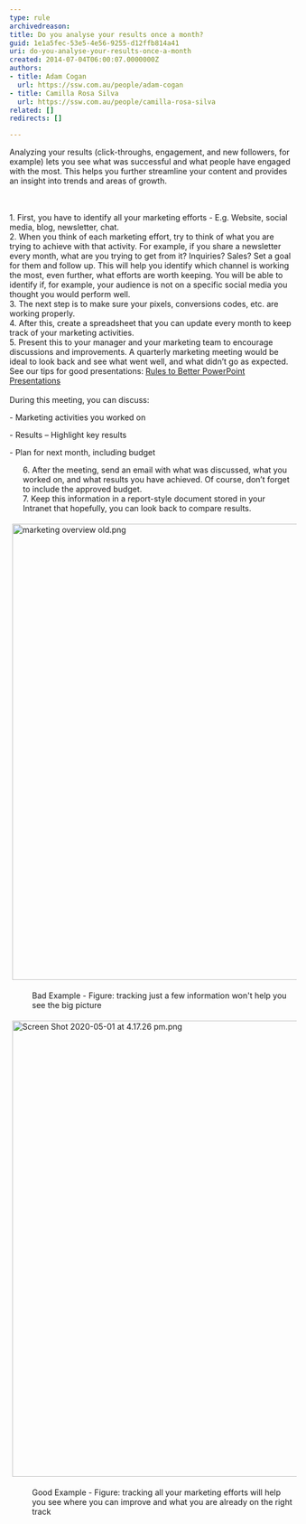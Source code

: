 ```yaml
---
type: rule
archivedreason: 
title: Do you analyse your results once a month?
guid: 1e1a5fec-53e5-4e56-9255-d12ffb814a41
uri: do-you-analyse-your-results-once-a-month
created: 2014-07-04T06:00:07.0000000Z
authors:
- title: Adam Cogan
  url: https://ssw.com.au/people/adam-cogan
- title: Camilla Rosa Silva
  url: https://ssw.com.au/people/camilla-rosa-silva
related: []
redirects: []

---
```



<p>​​​Analyzing your results (click-throughs, engagement, and new followers, for example) lets you see what&#160;was successful and what people have engaged with the most. This helps you further streamline your content and provides an insight into trends and areas of growth.<br></p>
<br><excerpt class='endintro'></excerpt><br>
<div dir="ltr">1. First, you have to identify all your marketing efforts - E.g. Website, social media, blog, newsletter, chat.</div><div dir="ltr">2. When you think of each marketing effort, try to think of what you are trying to achieve with that activity. For example, if you share a newsletter every month, what are you trying to get from it? Inquiries? Sales? Set a goal for them and follow up. This will help you identify which channel is working the most, even further, what efforts are worth keeping. You will be able to identify if, for example, your audience is not on a specific social media you thought you would perform well.</div><div dir="ltr">3. The next&#160;step is to make sure your pixels, conversions codes, etc. are working properly.</div><div dir="ltr">4. After this, create a spreadsheet that you can update every month to keep track of your marketing activities.</div><div dir="ltr" style="text-align&#58;left;">​5.&#160;Present this to your manager and your marketing team to encourage discussions and improvements. A quarterly marketing meeting would be ideal to look back and see what went well, and what didn’t go as expected. See our tips for good presentations&#58; 
      <a href="/_layouts/15/FIXUPREDIRECT.ASPX?WebId=3dfc0e07-e23a-4cbb-aac2-e778b71166a2&amp;TermSetId=07da3ddf-0924-4cd2-a6d4-a4809ae20160&amp;TermId=133b7e51-2be3-429f-9d08-90d5638df181">Rules to Better PowerPoint Presentations</a><br></div><div dir="ltr" style="text-align&#58;left;"><br></div>During this meeting, you can discuss&#58;<dl>​-&#160;Marketing activities you worked on<br></dl><dl>- Results – Highlight key results<br></dl><dl>- Plan for next month, including&#160;budget<br></dl><ul dir="ltr" style="text-align&#58;left;"><dt><div>6.&#160;After the meeting, send an email with what was discussed, what you worked on, and what results you have achieved. Of course, don’t forget to include the approved budget.<br></div><div>7. Keep this information in a report-style document stored in your Intranet that hopefully, you can look back to compare results.<br></div></dt></ul><div><dt><dl class="ssw15-rteElement-ImageArea"><img src="/SiteAssets/do-you-analyse-your-results-once-a-month/marketing%20overview%20old.png" alt="marketing overview old.png" style="margin&#58;5px;width&#58;808px;" /></dl></dt><dd class="ssw15-rteElement-FigureBad">Bad Example - Figure&#58; tracking just a few information won't help you see the big picture<br></dd><dl class="ssw15-rteElement-ImageArea"><img src="/SiteAssets/do-you-analyse-your-results-once-a-month/Screen%20Shot%202020-05-01%20at%204.17.26%20pm.png" alt="Screen Shot 2020-05-01 at 4.17.26 pm.png" style="margin&#58;5px;width&#58;808px;" /></dl><dd class="ssw15-rteElement-FigureGood">Good Example - Figure&#58; tracking all your marketing efforts will help you see where you can improve and what you are already on the right track​<br></dd><dd><br><br></dd></div>


